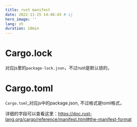 ```yaml
---
title: rust manifest
date: 2022-11-25 14:46:43 # sj
hero_image: ''
lang: zh
duration: 10min
---
```



# Cargo.lock
对应js里的`package-lock.json`，不过rust是默认锁的，

# Cargo.toml
`Cargo.toml`,对应js中的package.json, 不过格式是toml格式，

详细的字段可以查看这里：https://doc.rust-lang.org/cargo/reference/manifest.html#the-manifest-format

